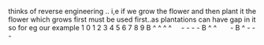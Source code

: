 thinks of reverse engineering .. i,e if we grow the flower and then plant it
the flower  which grows first must be used first..as plantations can have gap in it
so for eg our example 1
0 1 2  3  4 5 6 7 8 9
B ^ ^ ^ ^     - - - -
B ^ ^        -
B ^  -  -  -